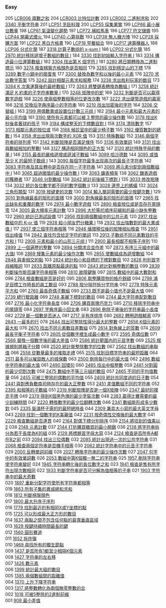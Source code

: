### Easy 

205 [LCR006 兩數之和](./Easy/LCR006.md)
204 [LCR003 比特位計數](./Easy/LCR003.md)
203 [LCR002 二進制求和](./Easy/LCR002.md)
202 [3340 平衡字符串](./Easy/3340.md)
201 [LCP51 烹飪料理](./Easy/LCP051.md)
200 [LCP55 採集果實](./Easy/LCP055.md)
199 [LCP66 最小展台數量](./Easy/LCP066.md)
198 [LCP61 氣溫變化趨勢](./Easy/LCP061.md)
197 [LCP72 補給馬車](./Easy/LCP072.md)
196 [LCP77 符文儲備](./Easy/LCP077.md)
195 [LCP44 開幕式煙火 ](./Easy/LCP044.md)
194 [LCP40 心算挑戰](./Easy/LCP040.md)
193 [LCP39 無人機方陣](./Easy/LCP039.md)
192 [LCP28 採購方案](./Easy/LCP028.md)
191 [LCP22 黑白方格畫](./Easy/LCP022.md)
190 [LCP18 早餐組合](./Easy/LCP018.md)
189 [LCP17 速算機器人](./Easy/LCPO17.md)
188 [LCP06 分式化簡](./Easy/LCP06.md)
187 [3318 計算子數组的 x-sum I](./Easy/3318.md)
186 [LCP02 分式化簡](./Easy/LCP02.md)
185 [2970 統計移除遞增子數組的數目 I](./Easy/2970.md)
184 [3330 找到初始輸入字符串 I](./Easy/3330.md)
183 [3314 構造最小位運算數組 I](./Easy/3314.md)
182 [3304 找出第 K 個字符 I](./Easy/3304.md)
181 [3280 將日期轉換為二進制標示](./Easy/3280.md)
180 [3274 檢查棋盤方格顏色是否相同](./Easy/3274.md)
179 [3285 找到穩定山的下標](./Easy/3285.md)
178 [3289 數字小鎮中的搗蛋鬼](./Easy/3289.md)
177 [3300 替換為數字和以後的最小元素](./Easy/3300.md)
176 [3270 求出數字答案](./Easy/3270.md)
175 [3242 設計相鄰元素求和服務](./Easy/3242.md)
174 [3238 求出胜利玩家的数目](./Easy/3238.md)
173 [3264 K 次乘運算後的最終數組 I](./Easy/3264.md)
172 [3263 將雙鏈表轉換為數組 I](./Easy/3263.md)
171 [3258 統計滿足 K 約束的子字符串數量 I](./Easy/3258.md)
170 [3248 矩陣中的蛇](./Easy/3248.md)
169 [3232 判斷是否可以贏得數字遊戲](./Easy/3232.md)
168 [3226 使兩個整數相等的位更改次數](./Easy/3226.md)
167 [3222 求出硬幣遊戲的贏家](./Easy/3222.md)
166 [3216 交換后字典序最小的字符串](./Easy/3216.md)
165 [3210 找出加密後的字符](./Easy/3210.md)
164 [3206 交替組 I](./Easy/3206.md)
163 [3199 用偶數異或設置位計數三元组 I](./Easy/3199.md)
162 [3194 最小元素和最大元素的最小平均值](./Easy/3194.md)
161 [3190 使所有元素都可以被 3 整除的最少操作數](./Easy/3190.md)
160 [3178 找出K秒後拿著球的孩子](./Easy/3178.md)
159 [3184 構成整天的下標數目對 I](./Easy/3184.md)
158 [3174 清除數字](./Easy/3174.md)
157 [3173 相鄰元素的按位或](./Easy/3173.md)
156 [3168 候診室中的最少椅子數](./Easy/3168.md)
155 [3162 優質數對的總數 I](./Easy/3162.md)
154 [3158 求出出現兩次數字的 XOR 值](./Easy/3158.md)
153 [3151 特殊數組I](./Easy/3151.md)
152 [3146 兩個字符串的排列差](./Easy/3146.md)
151 [3142 判斷矩陣是否滿足條件](./Easy/3142.md)
150 [3136 有效單詞](./Easy/3136.md)
149 [3131 找出與數組相加的整數I](./Easy/3131.md)
148 [3127 構造相同顏色的正方型](./Easy/3127.md)
147 [3120 統計特殊字母的數量 I](./Easy/3120.md)
146 [3155 最長的嚴格遞增或遞減子數組](./Easy/3155.md)
145 [3099 哈沙德数](./Easy/3099.md)
144 [3095 或值至少 K 的最短子数组 I](./Easy/3095.md)
143 [3090 每個字符最多出现兩次的最長子字符串](./Easy/3090.md)
142 [3083 字符串及其反轉中是否存在同一子字符串](./Easy/3069.md)
141 [3069 將元素分配到兩個數組中 I](./Easy/3069.md)
140 [3065 超過閥值的最少操作數 I](./Easy/3065.md)
139 [3063 鋉表頻率](./Easy/3063.md)
138 [3062 鍊表遊戲的獲勝者](./Easy/3062.md)
137 [3046 分割數組](./Easy/3046.md)
136 [3042 統計前後綴下標對 I](./Easy/3042.md)
135 [3033 修改矩陣](./Easy/3033.md)
134 [3032 統計各位數字都不同的數字個數 II](./Easy/3032.md)
133 [3028 邊界上的螞蟻](./Easy/3028.md)
132 [3024 三角形類型](./Easy/3024.md)
131 [3019 按键更的次数](./Easy/3019.md)
130 [3014 輸入單詞需要的最少按鍵次數 I](./Easy/3014.md)
129 [3010 對角線最長的矩形的面積](./Easy/3010.md)
128 [3000 對角線最長的矩形的面積](./Easy/3000.md)
127 [2965 找出缺失和重覆的數字](./Easy/2965.md)
126 [2974 最小數字遊戲](./Easy/2974.md)
125 [2890 檢查按位或是否存在尾隨零](./Easy/2890.md)
124 [3005 最大頻率元素計數](./Easy/3005.md)
123 [2996 大於等於順序前綴和的最小缺失整數](./Easy/2996.md)
122 [2960 統計已測試設備](./Easy/2960.md)
121 [2956 找到兩個數組中的公共元素](./Easy/2956.md)
120 [2917 找出數組中的 K-or 值](./Easy/2917.md)
119 [2928 給小朋友們分糖果 I](./Easy/2928.md)
118 [2932 找出強數對的最大異或值 I](./Easy/2932.md)
117 [2937 使三個字符串相等](./Easy/2937.md)
116 [2946 循環移位後的矩陣相似檢查](./Easy/2946.md)
115 [2951 找出峰值](./Easy/2951.md)
114 [2942 查找包含给定字符的單詞](./Easy/2942.md)
113 [2913 子數组不同元素數目的平方和 I](./Easy/2900.md)
112 [2908 元素和最小的山形三元组 I](./Easy/2908.md)
111 [2900 最長相鄰不相等子序列](./Easy/2900.md)
110 [2899 上一個遍歷的整數](./Easy/2899.md)
109 [2894 分類求合並作差](./Easy/2894.md)
107 [2873 有序三元組中的最大值I](./Easy/2873.md)
106 [2869 搜集元素的最少操作次數](./Easy/2869.md)
105 [2855 使數組成為遞增數組](./Easy/2855.md)
104 [2848 與車相交的點](./Easy/2848.md)
103 [2824 統計和小和目標的下標對數目](./Easy/2824.md)
102 [2828 判別首字母縮略詞](./Easy/2828.md)
101 [2833 距離原點最遠的點](./Easy/2833.md)
100 [2843 統計對稱整數的數目](./Easy/2843.md)
099 [2839 判斷操作能否讓字符串相等](./Easy/2839.md)
098 [2810 故障鍵盤](./Easy/2810.md)
097 [2815 數組中的最大數對和](./Easy/2815.md)
096 [2784 檢查數組是否是好的](./Easy/2784.md)
095 [2806 取整購買物的帳戶餘額](./Easy/2806.md)
094 [2798 滿足目標工作時長的員工數目](./Easy/2798.md)
093 [2788 按分隔符拆分字符串](./Easy/2788.md)
092 [2778 特殊元素平方和](./Easy/2778.md)
091 [2760 最長奇偶子數組](./Easy/2760.md)
090 [2733 既不是最小值也不是最大值](./Easy/2733.md)
090 [2739 總行駛距離](./Easy/2739.md)
089 [2748 美麗下標對的數目](./Easy/2748.md)
088 [2744 最大字符串配對數目](./Easy/2744.md)
087 [2716 最小化字符串長度](./Easy/2716.md)
086 [2706 購買兩塊巧克力](./Easy/2706.md)
085 [2710 移除字符串中的尾隨零](./Easy/2710.md)
084 [2697 字典序最小回文串](./Easy/2697.md)
083 [2696 刪除子串後的字符串最小長度](./Easy/2696.md)
082 [2729 斷一個數是否迷人](./Easy/2729.md)
081 [2717 半有序排序](./Easy/2717.md)
080 [2682 轉圈遊戲輸家](./Easy/2682.md)
079 [2643 一最多的行](./Easy/2643.md)
078 [2644 找出可整除性得分最大的整數](./Easy/2644.md) 
077 [2656 K個元素的最大和](./Easy/2656.md) 
076 [2670 找出不同元素數目差數組](./Easy/2670.md) 
075 [2614 對角線上的質數](./Easy/2614.md) 
074 [2609 最長平衡子字符串](./Easy/2609.md) 
073 [2605 從個數字裡生成最小數字](./Easy/2605.md) 
072 [2595 奇偶位數](./Easy/2595.md) 
071 [2566 替換一個數字後的最大差值](./Easy/2566.md) 
070 [2586 統計範圍內的元音字數](./Easy/2586.md) 
069 [2525 根據規則將箱子分類](./Easy/2525.md) 
068 [2520 統計能整除數字的位數](./Easy/2520.md) 
067 [2562 找出數組的串聯值](./Easy/2562.md) 
066 [2558 從數量最多的堆取走禮](./Easy/2558.md) 
065 [2515 找到目標字符串的最短距離](./Easy/2515.md) 
064 [2511 最多可以摧毀敵人的城保數](./Easy/2511.md) 
063 [2500 刪除每行中的最大值](./Easy/2500.md) 
062 [2496 數組中字符串的最大值](./Easy/2496.md) 
061 [2490 回環句](./Easy/2490.md) 
060 [2485 找出中樞整數](./Easy/2485.md) 
059 [2481 分割圓的最少切割次數](./Easy/2481.md) 
058 [2475 數組中不等三元組的數目](./Easy/2475.md) 
057 [2465 不同的平均值數量](./Easy/2465.md) 
056 [2455 可被三整除的偶數的平均值](./Easy/2455.md) 
055 [2409 統計共同度過的日子數](./Easy/2409.md) 
054 [2441 與對應負數南司時存在的最大正整數](./Easy/2441.md) 
053 [2451 差值數組不同的字符串](./Easy/2451.md) 
052 [2395 和相等的子數組](./Easy/2395.md) 
051 [2319 判斷矩陣是否是一個X矩陣](./Easy/2319.md) 
050 [2347 最好的撲克手牌](./Easy/2347.md) 
049 [2379 得到K個黑色塊的最少塗裝次數](./Easy/2379.md) 
048 [2383 贏得比賽需要的最少訓練時間](./Easy/2383.md) 
047 [2220 轉換數字的最少位翻轉次數](./Easy/2220.md) 
046 [2341 數組能形成多少數對](./Easy/2341.md) 
045 [2335 裝滿杯子需的的最短總時長](./Easy/2335.md) 
044 [2309 兼具大小寫的最大英文字母](./Easy/2309.md) 
043 [2269 找到一個數字的K美麗值](./Easy/2269.md) 
042 [2231 按奇偶性交換後的最大數字](./Easy/2231.md) 
041 [2229 檢查數組是否連貫](./Easy/2229.md) 
040 [2164 對偶下標分別排序](./Easy/2164.md) 
039 [2154 將找到的值乘以2](./Easy/2154.md) 
038 [2148 元素計數](./Easy/2148.md) 
037 [2144 打折購買糖買的最小開銷](./Easy/2144.md) 
036 [2138 將字符串拆分為若干長度為K的組](./Easy/2138.md) 
035 [2129 將標題首字母大寫](./Easy/2129.md) 
034 [2124 檢查是否所有A都在B之前](./Easy/2124.md) 
033 [2094 找出三位偶數](./Easy/2094.md) 
032 [2085 統計出現過一次的公共字符串](./Easy/2085.md) 
031 [2068 檢查兩個定符串是否機手相等](./Easy/2068.md) 
030 [2062 統計字符串中的元音子字符串](./Easy/2062.md) 
029 [2000 反轉單詞前綴](./Easy/2000.md) 
028 [2027 轉換字符串的最少操作次數](./Easy/2027.md) 
027 [2047 句字中的有效單詞數](./Easy/2047.md) 
026 [2053 數組中第K個獨一無二的字符串](./Easy/2053.md) 
025 [1957 刪除字符串使字符串變好](./Easy/1957.md) 
024 [1945 字符串轉化後的各位數字之和](./Easy/1945.md) 
023 [1941 檢查是售有所字符出現次數相同](./Easy/1941.md) 
022 [1933 判斷字符串是否可分解為值相等的子串](./Easy/1933.md) 
021 [1903 字符串中的最大奇數](./Easy/1903.md)  
020 [1897 重新分配字符使所有字符串都相等](./Easy/1897.md)  
019 [1863 所有子集的異或總和求和](./Easy/1863.md)  
018 [1812 判斷棋盤顏色](./Easy/1812.md)  
017 [1800 最大升序子序列](./Easy/1800.md)  
016 [1779 找到最近的有相同X或Y坐標的點](./Easy/1779.md)  
015 [1725 可以形成最大正方形的數目](./Easy/1725.md)  
014 [1637 兩點之間不包含任何點的最寬垂直區域](./Easy/1637.md)  
013 [1629 按鍵持續時間最長的鍵](./Easy/1629.md)  
012 [1560 圓形賽道](./Easy/1560.md)  
011 [1652 拆炸彈](./Easy/1652.md)  
010 [1469 尋找所有的獨生節點](./Easy/1469.md)  
009 [1437 是否所有1都至少相隔K個元素](./Easy/1437.md)  
008 [1427 字符串的左右移](./Easy/1427.md)  
007 [1426 數元素](./Easy/1426.md)  
006 [1399 統計最大組的數目](./Easy/1399.md)  
005 [1385 兩個數組間的距離值](./Easy/1385.md)  
004 [1370 上升下降字符串](./Easy/1370.md)  
003 [1317 將整數轉化為兩個無零整數的合](./Easy/1317.md)  
002 [1018 可被5整除的2進制前綴](./Easy/1018.md)   
001 [ 908 最小差值](./Easy/908.md)   